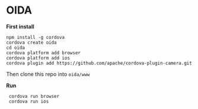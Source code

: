
# OIDA

 **First install**
 
    npm install -g cordova
    cordova create oida
    cd oida
    cordova platform add browser
    cordova platform add ios
	cordova plugin add https://github.com/apache/cordova-plugin-camera.git

   Then clone this repo into `oida/www`
    
 **Run**

     cordova run browser
     cordova run ios

